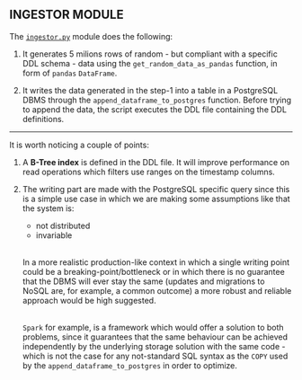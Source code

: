 ## INGESTOR MODULE

The [`ingestor.py`](https://github.com/CesareIurlaro/aws-proof-of-concept/blob/master/ingestor/ingestor.py) module does the following:

1) It generates 5 milions rows of random - but compliant with a specific DDL schema - data using
   the `get_random_data_as_pandas` function, in form of `pandas` `DataFrame`.


2) It writes the data generated in the step-1 into a table in a PostgreSQL DBMS through the `append_dataframe_to_postgres`
   function. Before trying to append the data, the script executes the DDL file containing the DDL definitions.

---

It is worth noticing a couple of points:

1) A **B-Tree index** is defined in the DDL file. It will improve performance on read operations which filters use
   ranges on the timestamp columns.


2) The writing part are made with the PostgreSQL specific query since this is a simple use case in which we are making
   some assumptions like that the system is:

    - not distributed
    - invariable

   \
   In a more realistic production-like context in which a single writing point could be a breaking-point/bottleneck or
   in which there is no guarantee that the DBMS will ever stay the same (updates and migrations to NoSQL are, for
   example, a common outcome) a more robust and reliable approach would be high suggested.

   \
   `Spark` for example, is a framework which would offer a solution to both problems, since it guarantees that the same
   behaviour can be achieved independently by the underlying storage solution with the same code - which is not the case
   for any not-standard SQL syntax as the `COPY` used by the `append_dataframe_to_postgres` in order to optimize.
   
